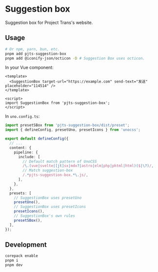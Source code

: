 # Suggestion box

Suggestion box for Project Trans's website.

## Usage

```bash
# Or npm, yarn, bun, etc.
pnpm add pjts-suggestion-box
pnpm add @iconify-json/octicon -D # Suggestion Box uses octicon.
```

In your Vue component:

```vue
<template>
  <SuggestionBox target-url="https://example.com" send-text="发送" placeholder="114514" />
</template>

<script>
import SuggestionBox from 'pjts-suggestion-box';
</script>
```

In `uno.config.ts`:

```ts
import presetSBox from 'pjts-suggestion-box/dist/preset';
import { defineConfig, presetUno, presetIcons } from 'unocss';

export default defineConfig({
  // ...
  content: {
    pipeline: {
      include: [
        // Default match pattern of UnoCSS
        /\.(vue|svelte|[jt]sx|mdx?|astro|elm|php|phtml|html)($|\?)/,
        // Match suggestion-box
        /.*pjts-suggestion-box.*\.js/,
      ],
    },
  },
  presets: [
    // SuggestionBox uses presetUno
    presetUno(),
    // SuggestionBox uses presetIcons
    presetIcons(),
    // SuggestionBox's own rules
    presetSBox(),
  ],
});
```

## Development

```bash
corepack enable
pnpm i
pnpm dev
```
